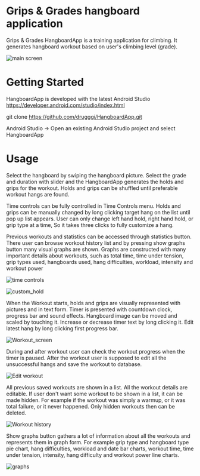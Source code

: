 # Grips & Grades hangboard application
Grips & Grades HangboardApp is a training application for climbing. It generates hangboard workout based on user's climbing level (grade).

![main screen](https://drugggi.github.io/main_screen.jpg)

# Getting Started

HangboardApp is developed with the latest Android Studio https://developer.android.com/studio/index.html

git clone https://github.com/drugggi/HangboardApp.git

Android Studio -> Open an existing Android Studio project and select HangboardApp

# Usage

Select the hangboard by swiping the hangboard picture. Select the grade and duration with slider and the HangboardApp generates the holds and grips for the workout. Holds and grips can be shuffled until preferable workout hangs are found.

Time controls can be fully controlled in Time Controls menu. Holds and grips can be manually changed by long clicking target hang on the list until pop up list appears. User can only change left hand hold, right hand hold, or grip type at a time, So it takes three clicks to fully customize a hang.

Previous workouts and statistics can be accessed through statistics button. There user can browse workout history list and by pressing show graphs button many visual graphs are shown. Graphs are constructed with many important details about workouts, such as total time, time under tension, grip types used, hangboards used, hang difficulties, workload, intensity and workout power

![time controls](https://drugggi.github.io/Settings_menu.jpg)

![custom_hold](https://drugggi.github.io/Customhold.jpg)

When the Workout starts, holds and grips are visually represented with pictures and in text form. Timer is presented with countdown clock, progress bar and sound effects. Hangboard image can be moved and scaled by touching it. Increase or decrease timer text by long clicking it. Edit latest hang by long clicking first progress bar.

![Workout_screen](https://drugggi.github.io/workout.jpg)

During and after workout user can check the workout progress when the timer is paused. After the workout user is supposed to edit all the unsuccessful hangs and save the workout to database.

![Edit workout](https://drugggi.github.io/editing_workout.jpg)

All previous saved workouts are shown in a list. All the workout details are editable. If user don't want some workout to be shown in a list, it can be made hidden. For example if the workout was simply a warmup, or it was total failure, or it never happened. Only hidden workouts then can be deleted.

![Workout history](https://drugggi.github.io/database.jpg)

Show graphs button gathers a lot of information about all the workouts and represents them in graph form. For example grip type and hangboard type pie chart, hang difficulties, workload and date bar charts, workout time, time under tension, intensity, hang difficulty and workout power line charts.

![graphs](https://drugggi.github.io/graphs.jpg)
